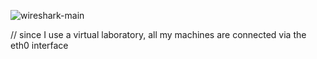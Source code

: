 
![wireshark-main](https://github.com/user-attachments/assets/c252fa28-3cc9-442b-ab00-e462b805db4e)

// since I use a virtual laboratory, all my machines are connected via the eth0 interface

